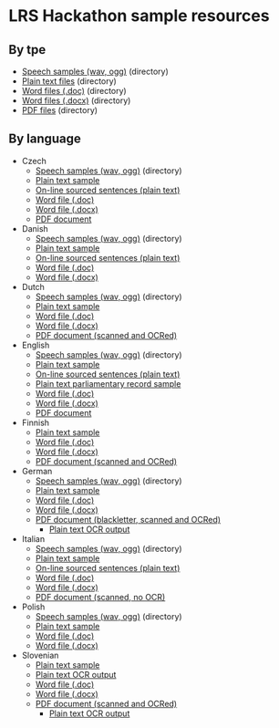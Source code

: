 # LRS Hackathon sample resources

## By tpe

* [Speech samples (wav, ogg)](resources/speech) (directory)
* [Plain text files](resources/txt) (directory)
* [Word files (.doc)](resources/doc) (directory)
* [Word files (.docx)](resources/docx) (directory)
* [PDF files](resources/pdf) (directory)

## By language

* Czech
	* [Speech samples (wav, ogg)](resources/speech) (directory)
	* [Plain text sample](resources/txt/hermes-cs.txt)
	* [On-line sourced sentences (plain text)](resources/txt/cs-leipzig-sentences-czech.txt)
	* [Word file (.doc)](resources/doc/hermes-cs.doc)
	* [Word file (.docx)](resources/docx/hermes-cs.docx)
	* [PDF document](resources/pdf/cz-transkripce.pdf)
* Danish
	* [Speech samples (wav, ogg)](resources/speech) (directory)
	* [Plain text sample](resources/txt/hermes-dk.txt)
	* [On-line sourced sentences (plain text)](resources/txt/dk-leipzig-sentences-danish.txt)
	* [Word file (.doc)](resources/doc/hermes-dk.doc)
	* [Word file (.docx)](resources/docx/hermes-dk.docx)
* Dutch
	* [Speech samples (wav, ogg)](resources/speech) (directory)
	* [Plain text sample](resources/txt/hermes-nl.txt)
	* [Word file (.doc)](resources/doc/hermes-nl.doc)
	* [Word file (.docx)](resources/docx/hermes-nl.docx)
	* [PDF document (scanned and OCRed)](resources/pdf/nl-dpo_10018_mpeg21.pdf)
* English
	* [Speech samples (wav, ogg)](resources/speech) (directory)
	* [Plain text sample](resources/txt/hermes-en.txt)
	* [On-line sourced sentences (plain text)](resources/txt/en-leipzig-sentences-english.txt)
	* [Plain text parliamentary record sample](resources/txt/uk-Business%20of%20the%20House%202017-04-18.txt)
	* [Word file (.doc)](resources/doc/hermes-en.doc)
	* [Word file (.docx)](resources/docx/hermes-en.docx)
	* [PDF document](resources/pdf/en-021I-C0410X0052XX-ZZZZA0.pdf)
* Finnish
	* [Plain text sample](resources/txt/hermes-fi.txt)
	* [Word file (.doc)](resources/doc/hermes-fi.doc)
	* [Word file (.docx)](resources/docx/hermes-fi.docx)
	* [PDF document (scanned and OCRed)](resources/pdf/fi-fd2011-pp00002475-pdf001.pdf)
* German
	* [Speech samples (wav, ogg)](resources/speech) (directory)
	* [Plain text sample](resources/txt/hermes-de.txt)
	* [Word file (.doc)](resources/doc/hermes-de.doc)
	* [Word file (.docx)](resources/docx/hermes-de.docx)
	* [PDF document (blackletter, scanned and OCRed)](resources/pdf/de-PDF.pdf)
		* [Plain text OCR output](resources/txt/de-Von_URN-NBN-SI-doc-ZQK2SLRJ.txt)
* Italian
	* [Speech samples (wav, ogg)](resources/speech) (directory)
	* [Plain text sample](resources/txt/hermes-it.txt)
	* [On-line sourced sentences (plain text)](resources/txt/it-leipzig-sentences-italian.txt)
	* [Word file (.doc)](resources/doc/hermes-it.doc)
	* [Word file (.docx)](resources/docx/hermes-it.docx)
	* [PDF document (scanned, no OCR)](resources/pdf/it-481a0bc3e36b816e372f316cc5ff7e3d.PDF)
* Polish
	* [Speech samples (wav, ogg)](resources/speech) (directory)
	* [Plain text sample](resources/txt/hermes-pl.txt)
	* [Word file (.doc)](resources/doc/hermes-pl.doc)
	* [Word file (.docx)](resources/docx/hermes-pl.docx)
* Slovenian
	* [Plain text sample](resources/txt/hermes-sl.txt)
	* [Plain text OCR output](resources/txt/sl-Von_URN-NBN-SI-doc-ZQK2SLRJ.txt)
	* [Word file (.doc)](resources/doc/hermes-sl.doc)
	* [Word file (.docx)](resources/docx/hermes-sl.docx)
	* [PDF document (scanned and OCRed)](resources/pdf/sl-SvatbaSLGC1998_Dnevnik_9_2.pdf)
		* [Plain text OCR output](resources/txt/de-Von_URN-NBN-SI-doc-ZQK2SLRJ.txt)
